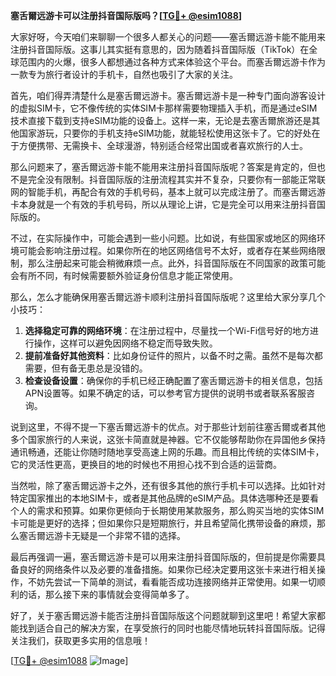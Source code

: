 **塞舌爾远游卡可以注册抖音国际版吗？[[TG💪+ @esim1088](https://t.me/s/esim1088)]**

大家好呀，今天咱们来聊聊一个很多人都关心的问题——塞舌爾远游卡能不能用来注册抖音国际版。这事儿其实挺有意思的，因为随着抖音国际版（TikTok）在全球范围内的火爆，很多人都想通过各种方式来体验这个平台。而塞舌爾远游卡作为一款专为旅行者设计的手机卡，自然也吸引了大家的关注。

首先，咱们得弄清楚什么是塞舌爾远游卡。塞舌爾远游卡是一种专门面向游客设计的虚拟SIM卡，它不像传统的实体SIM卡那样需要物理插入手机，而是通过eSIM技术直接下载到支持eSIM功能的设备上。这样一来，无论是去塞舌爾旅游还是其他国家游玩，只要你的手机支持eSIM功能，就能轻松使用这张卡了。它的好处在于方便携带、无需换卡、全球漫游，特别适合经常出国或者喜欢旅行的人士。

那么问题来了，塞舌爾远游卡能不能用来注册抖音国际版呢？答案是肯定的，但也不是完全没有限制。抖音国际版的注册流程其实并不复杂，只要你有一部能正常联网的智能手机，再配合有效的手机号码，基本上就可以完成注册了。而塞舌爾远游卡本身就是一个有效的手机号码，所以从理论上讲，它是完全可以用来注册抖音国际版的。

不过，在实际操作中，可能会遇到一些小问题。比如说，有些国家或地区的网络环境可能会影响注册过程。如果你所在的地区网络信号不太好，或者存在某些网络限制，那么注册起来可能会稍微麻烦一点。此外，抖音国际版在不同国家的政策可能会有所不同，有时候需要额外验证身份信息才能正常使用。

那么，怎么才能确保用塞舌爾远游卡顺利注册抖音国际版呢？这里给大家分享几个小技巧：

1. **选择稳定可靠的网络环境**：在注册过程中，尽量找一个Wi-Fi信号好的地方进行操作，这样可以避免因网络不稳定而导致失败。
2. **提前准备好其他资料**：比如身份证件的照片，以备不时之需。虽然不是每次都需要，但有备无患总是没错的。
3. **检查设备设置**：确保你的手机已经正确配置了塞舌爾远游卡的相关信息，包括APN设置等。如果不确定的话，可以参考官方提供的说明书或者联系客服咨询。

说到这里，不得不提一下塞舌爾远游卡的优点。对于那些计划前往塞舌爾或者其他多个国家旅行的人来说，这张卡简直就是神器。它不仅能够帮助你在异国他乡保持通讯畅通，还能让你随时随地享受高速上网的乐趣。而且相比传统的实体SIM卡，它的灵活性更高，更换目的地的时候也不用担心找不到合适的运营商。

当然啦，除了塞舌爾远游卡之外，还有很多其他的旅行手机卡可以选择。比如针对特定国家推出的本地SIM卡，或者是其他品牌的eSIM产品。具体选哪种还是要看个人的需求和预算。如果你更倾向于长期使用某款服务，那么购买当地的实体SIM卡可能是更好的选择；但如果你只是短期旅行，并且希望简化携带设备的麻烦，那么塞舌爾远游卡无疑是一个非常不错的选择。

最后再强调一遍，塞舌爾远游卡是可以用来注册抖音国际版的，但前提是你需要具备良好的网络条件以及必要的准备措施。如果你已经决定要用这张卡来进行相关操作，不妨先尝试一下简单的测试，看看能否成功连接网络并正常使用。如果一切顺利的话，那么接下来的事情就会变得简单多了。

好了，关于塞舌爾远游卡能否注册抖音国际版这个问题就聊到这里吧！希望大家都能找到适合自己的解决方案，在享受旅行的同时也能尽情地玩转抖音国际版。记得关注我们，获取更多实用的信息哦！

[[TG💪+ @esim1088](https://t.me/s/esim1088) ![Image](https://i.postimg.cc/4NQfJmqS/Snipaste-2025-05-13-00-14-12.png)]